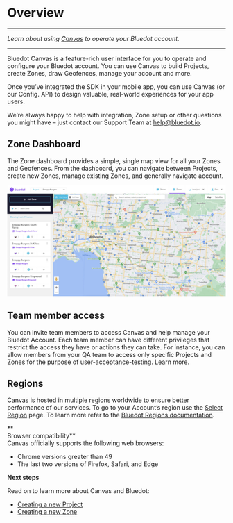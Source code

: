 Overview
======

* * *

_Learn about using_ [_Canvas_](https://select-region.bluedot.io/) _to operate your Bluedot account._

* * *

Bluedot Canvas is a feature-rich user interface for you to operate and configure your Bluedot account. You can use Canvas to build Projects, create Zones, draw Geofences, manage your account and more.

Once you’ve integrated the SDK in your mobile app, you can use Canvas (or our Config. API) to design valuable, real-world experiences for your app users.

We’re always happy to help with integration, Zone setup or other questions you might have – just contact our Support Team at [help@bluedot.io](mailto:help@bluedot.io).

**Zone Dashboard**
------------------

The Zone dashboard provides a simple, single map view for all your Zones and Geofences. From the dashboard, you can navigate between Projects, create new Zones, manage existing Zones, and generally navigate account.

![](../assets/Canvas.jpeg)

**Team member access**
----------------------

You can invite team members to access Canvas and help manage your Bluedot Account. Each team member can have different privileges that restrict the access they have or actions they can take. For instance, you can allow members from your QA team to access only specific Projects and Zones for the purpose of user-acceptance-testing. Learn more.

**Regions** 
------------

Canvas is hosted in multiple regions worldwide to ensure better performance of our services. To go to your Account’s region use the [Select Region](https://select-region.bluedot.io/) page. To learn more refer to the [Bluedot Regions documentation](../Regions%20URLs.md).

**  
Browser compatibility**  
Canvas officially supports the following web browsers:

*   Chrome versions greater than 49
*   The last two versions of Firefox, Safari, and Edge

**Next steps**

Read on to learn more about Canvas and Bluedot:

*   [Creating a new Project](../Canvas/Creating%20a%20new%20project.md)
*   [Creating a new Zone](../Canvas/Add%20a%20new%20zone.md)